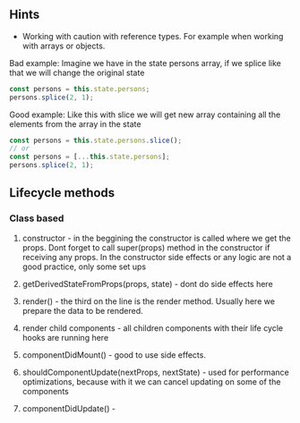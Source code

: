 ## Hints

- Working with caution with reference types. For example when working with arrays or objects.

Bad example:
Imagine we have in the state persons array, if we splice like that we will change the original state
```javascript
const persons = this.state.persons;
persons.splice(2, 1);
```

Good example:
Like this with slice we will get new array containing all the elements from the array in the state
```javascript
const persons = this.state.persons.slice();
// or
const persons = [...this.state.persons];
persons.splice(2, 1);
```

##  Lifecycle methods

### Class based

1. constructor - in the beggining the constructor is called where we get the props. Dont forget to call super(props) method in the constructor if receiving any props. In the constructor side effects or any logic are not a good practice, only some set ups

2. getDerivedStateFromProps(props, state) - dont do side effects here

3. render() - the third on the line is the render method. Usually here we prepare the data to be rendered.

4. render child components - all children components with their life cycle hooks are running here

5. componentDidMount() - good to use side effects.

6. shouldComponentUpdate(nextProps, nextState) - used for performance optimizations, because with it we can cancel updating on some of the components

7. componentDidUpdate() - 
